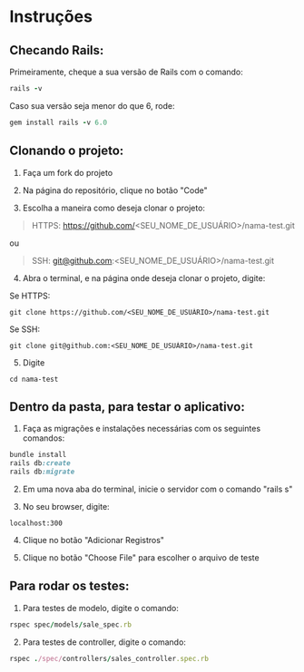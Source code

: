 # Instruções

## Checando Rails:

Primeiramente, cheque a sua versão de Rails com o comando:

```ruby
rails -v
```

Caso sua versão seja menor do que 6, rode:

```ruby
gem install rails -v 6.0
```

## Clonando o projeto:

1. Faça um fork do projeto

2. Na página do repositório, clique no botão "Code"

3. Escolha a maneira como deseja clonar o projeto:

> HTTPS: https://github.com/<SEU_NOME_DE_USUÁRIO>/nama-test.git

ou

> SSH: git@github.com:<SEU_NOME_DE_USUÁRIO>/nama-test.git

4. Abra o terminal, e na página onde deseja clonar o projeto, digite:

Se HTTPS:

```
git clone https://github.com/<SEU_NOME_DE_USUÁRIO>/nama-test.git
```

Se SSH:

```
git clone git@github.com:<SEU_NOME_DE_USUÁRIO>/nama-test.git
```

5. Digite

```
cd nama-test
```

## Dentro da pasta, para testar o aplicativo:

1. Faça as migrações e instalações necessárias com os seguintes comandos:

```ruby
bundle install
rails db:create
rails db:migrate
```

2. Em uma nova aba do terminal, inicie o servidor com o comando "rails s"

3. No seu browser, digite:

```
localhost:300
```

4. Clique no botão "Adicionar Registros"

5. Clique no botão "Choose File" para escolher o arquivo de teste

## Para rodar os testes:

1. Para testes de modelo, digite o comando:

```ruby
rspec spec/models/sale_spec.rb
```

2. Para testes de controller, digite o comando:

```ruby
rspec ./spec/controllers/sales_controller.spec.rb
```
